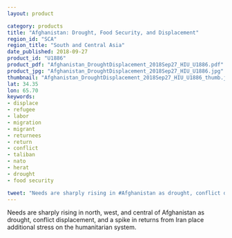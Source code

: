 ```yaml
---
layout: product

category: products
title: "Afghanistan: Drought, Food Security, and Displacement"
region_id: "SCA"
region_title: "South and Central Asia"
date_published: 2018-09-27
product_id: "U1886"
product_pdf: "Afghanistan_DroughtDisplacement_2018Sep27_HIU_U1886.pdf"
product_jpg: "Afghanistan_DroughtDisplacement_2018Sep27_HIU_U1886.jpg"
thumbnail: "Afghanistan_DroughtDisplacement_2018Sep27_HIU_U1886_thumb.jpg"
lat: 34.35
lon: 65.70
keywords:
- displace
- refugee
- labor
- migration
- migrant
- returnees
- return
- conflict
- taliban
- nato
- herat
- drought
- food security

tweet: "Needs are sharply rising in #Afghanistan as drought, conflict displacement, and returns from #Iran stress the #humanitarian system. #Drought has displaced more than 250,000, surpassing conflict as the foremost driver of internal #displacement in 2018. hiu.state.gov/#SCA,U1886"
---
```

Needs are sharply rising in north, west, and central of Afghanistan as drought, conflict displacement, and a spike in returns from Iran place additional stress on the humanitarian system. 
